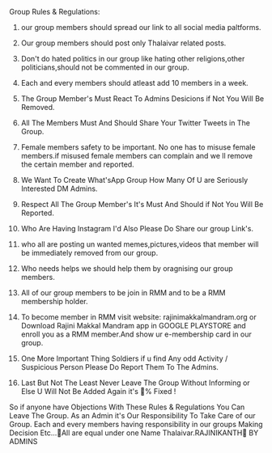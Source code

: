 Group Rules & Regulations:

1) our group members should spread our link to all social media paltforms. 

2) Our group members should post only Thalaivar related posts.

3) Don't do hated politics in our group like hating other religions,other politicians,should not be commented in our group.

4) Each and every members should atleast add 10 members in a week.

5) The Group Member's Must React To Admins Desicions if Not You Will Be Removed.

6) All The Members Must And Should Share Your Twitter Tweets in The Group.

7) Female members safety to be important. No one has to misuse female members.if misused female members can complain and we ll remove the certain member and reported.

8) We Want To Create  What'sApp Group How Many Of U are Seriously Interested DM Admins. 

9) Respect All The Group Member's It's Must And Should if Not You Will Be Reported.

10) Who Are Having Instagram I'd Also Please Do Share our group Link's.

11) who all are posting un wanted memes,pictures,videos that member will be immediately removed from our group.

12) Who needs helps we should help them by oragnising our group members.

13) All of our group members to be join in RMM and to be a RMM membership holder.

14) To become member in RMM visit website: rajinimakkalmandram.org or Download Rajini Makkal Mandram app in GOOGLE PLAYSTORE  and enroll you as a RMM member.And show ur e-membership card in our group.

15) One More Important Thing Soldiers if u find Any odd Activity / Suspicious Person Please Do Report Them To The Admins.

16) Last But Not The Least Never Leave The Group Without Informing or Else U Will Not Be Added Again it's 💯% Fixed !

So if anyone have Objections With These Rules & Regulations You Can Leave The Group. As an Admin it's Our Responsibility To Take Care of our Group. Each and every members having responsibility in our groups Making Decision Etc...🤘All are equal under one Name Thalaivar.RAJINIKANTH🤘 
                                                                                                                                                                     BY ADMINS

